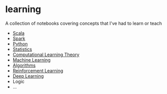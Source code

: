 # learning
A collection of notebooks covering concepts that I've had to learn or teach
- [Scala](scala)
- [Spark](spark)
- [Python](python)
- [Statistics](statistics)
- [Computational Learning Theory](computational-learning-theory)
- [Machine Learning](machine-learning)
- [Algorithms](algorithms)
- [Reinforcement Learning](reinforcement-learning)
- [Deep Learning](deep-learning)
- Logic
- ...
